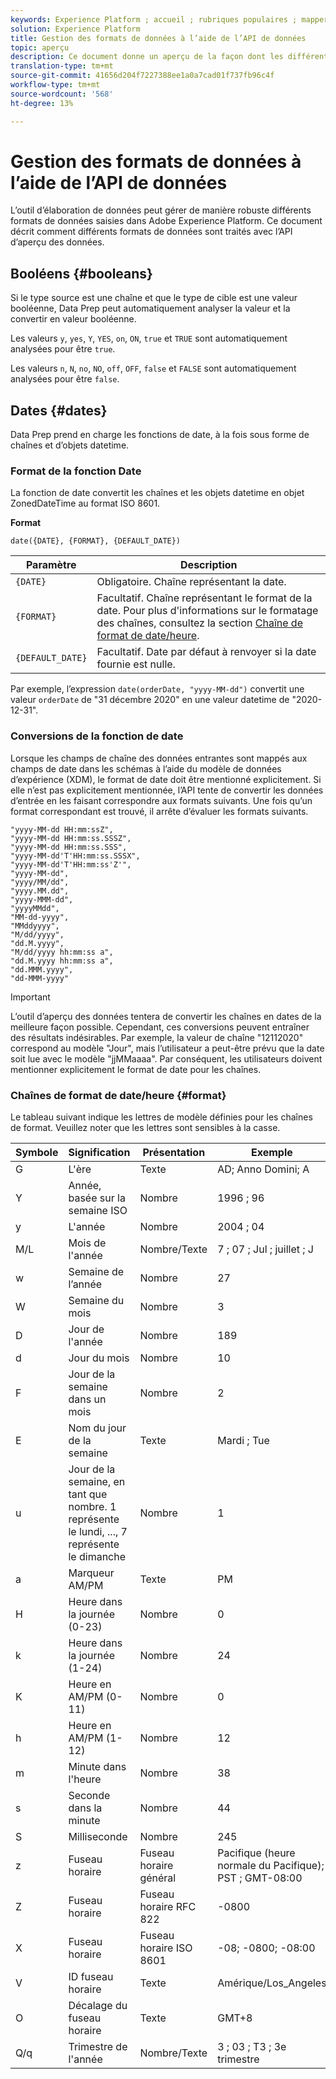 ```yaml
---
keywords: Experience Platform ; accueil ; rubriques populaires ; mapper csv ; mapper le fichier csv ; mapper le fichier csv à xdm ; mapper csv à xdm ; ui guide ; mapper ; mapper ; prép de données ; préparation des données ; préparation des données ; préparation des données ;
solution: Experience Platform
title: Gestion des formats de données à l’aide de l’API de données
topic: aperçu
description: Ce document donne un aperçu de la façon dont les différents types de données sont traités dans la préparation des données.
translation-type: tm+mt
source-git-commit: 41656d204f7227388ee1a0a7cad01f737fb96c4f
workflow-type: tm+mt
source-wordcount: '568'
ht-degree: 13%

---
```



# Gestion des formats de données à l’aide de l’API de données

L’outil d’élaboration de données peut gérer de manière robuste différents formats de données saisies dans Adobe Experience Platform. Ce document décrit comment différents formats de données sont traités avec l’API d’aperçu des données.

## Booléens {#booleans}

Si le type source est une chaîne et que le type de cible est une valeur booléenne, Data Prep peut automatiquement analyser la valeur et la convertir en valeur booléenne.

Les valeurs `y`, `yes`, `Y`, `YES`, `on`, `ON`, `true` et `TRUE` sont automatiquement analysées pour être `true`.

Les valeurs `n`, `N`, `no`, `NO`, `off`, `OFF`, `false` et `FALSE` sont automatiquement analysées pour être `false`.

## Dates {#dates}

Data Prep prend en charge les fonctions de date, à la fois sous forme de chaînes et d’objets datetime.

### Format de la fonction Date

La fonction de date convertit les chaînes et les objets datetime en objet ZonedDateTime au format ISO 8601.

**Format**

```http
date({DATE}, {FORMAT}, {DEFAULT_DATE})
```

| Paramètre | Description |
| --------- | ----------- |
| `{DATE}` | Obligatoire. Chaîne représentant la date. |
| `{FORMAT}` | Facultatif. Chaîne représentant le format de la date. Pour plus d&#39;informations sur le formatage des chaînes, consultez la section [Chaîne de format de date/heure](#format). |
| `{DEFAULT_DATE}` | Facultatif. Date par défaut à renvoyer si la date fournie est nulle. |

Par exemple, l’expression `date(orderDate, "yyyy-MM-dd")` convertit une valeur `orderDate` de &quot;31 décembre 2020&quot; en une valeur datetime de &quot;2020-12-31&quot;.

### Conversions de la fonction de date

Lorsque les champs de chaîne des données entrantes sont mappés aux champs de date dans les schémas à l’aide du modèle de données d’expérience (XDM), le format de date doit être mentionné explicitement. Si elle n’est pas explicitement mentionnée, l’API tente de convertir les données d’entrée en les faisant correspondre aux formats suivants. Une fois qu’un format correspondant est trouvé, il arrête d’évaluer les formats suivants.

```console
"yyyy-MM-dd HH:mm:ssZ",
"yyyy-MM-dd HH:mm:ss.SSSZ",
"yyyy-MM-dd HH:mm:ss.SSS",
"yyyy-MM-dd'T'HH:mm:ss.SSSX",
"yyyy-MM-dd'T'HH:mm:ss'Z'",
"yyyy-MM-dd",
"yyyy/MM/dd",
"yyyy.MM.dd",
"yyyy-MMM-dd",
"yyyyMMdd",
"MM-dd-yyyy",
"MMddyyyy",
"M/dd/yyyy",
"dd.M.yyyy",
"M/dd/yyyy hh:mm:ss a",
"dd.M.yyyy hh:mm:ss a",
"dd.MMM.yyyy",
"dd-MMM-yyyy"
```

>[!IMPORTANT]
>
> L’outil d’aperçu des données tentera de convertir les chaînes en dates de la meilleure façon possible. Cependant, ces conversions peuvent entraîner des résultats indésirables. Par exemple, la valeur de chaîne &quot;12112020&quot; correspond au modèle &quot;Jour&quot;, mais l’utilisateur a peut-être prévu que la date soit lue avec le modèle &quot;jjMMaaaa&quot;. Par conséquent, les utilisateurs doivent mentionner explicitement le format de date pour les chaînes.

### Chaînes de format de date/heure {#format}

Le tableau suivant indique les lettres de modèle définies pour les chaînes de format. Veuillez noter que les lettres sont sensibles à la casse.

| Symbole | Signification | Présentation | Exemple |
| ------ | ------- | ------------ | ------- |
| G | L&#39;ère | Texte | AD; Anno Domini; A |
| Y | Année, basée sur la semaine ISO | Nombre | 1996 ; 96 |
| y | L&#39;année | Nombre | 2004 ; 04 |
| M/L | Mois de l&#39;année | Nombre/Texte | 7 ; 07 ; Jul ; juillet ; J |
| w | Semaine de l’année | Nombre | 27 |
| W | Semaine du mois | Nombre | 3 |
| D | Jour de l&#39;année | Nombre | 189 |
| d | Jour du mois | Nombre | 10 |
| F | Jour de la semaine dans un mois | Nombre | 2 |
| E | Nom du jour de la semaine | Texte | Mardi ; Tue |
| u | Jour de la semaine, en tant que nombre. 1 représente le lundi, ..., 7 représente le dimanche | Nombre | 1 |
| a | Marqueur AM/PM | Texte | PM |
| H | Heure dans la journée (0-23) | Nombre | 0 |
| k | Heure dans la journée (1-24) | Nombre | 24 |
| K | Heure en AM/PM (0-11) | Nombre | 0 |
| h | Heure en AM/PM (1-12) | Nombre | 12 |
| m | Minute dans l&#39;heure | Nombre | 38 |
| s | Seconde dans la minute | Nombre | 44 |
| S | Milliseconde | Nombre | 245 |
| z | Fuseau horaire | Fuseau horaire général | Pacifique (heure normale du Pacifique); PST ; GMT-08:00 |
| Z | Fuseau horaire | Fuseau horaire RFC 822 | -0800 |
| X | Fuseau horaire | Fuseau horaire ISO 8601 | -08; -0800; -08:00 |
| V | ID fuseau horaire | Texte | Amérique/Los_Angeles |
| O | Décalage du fuseau horaire | Texte | GMT+8 |
| Q/q | Trimestre de l&#39;année | Nombre/Texte | 3 ; 03 ; T3 ; 3e trimestre |
